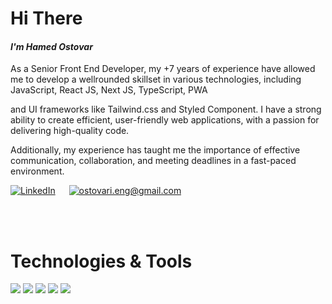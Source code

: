 <!-- ![This is an image](https://raw.githubusercontent.com/aprin1991/aprin1991/79fd2ea520682144fc0b02ced50f76c52047902f/img/header-banner--optimized.svg) -->

 # Hi There <!--<img src="https://raw.githubusercontent.com/MartinHeinz/MartinHeinz/master/wave.gif" width="20px"> -->

#### **_I'm Hamed Ostovar_**
As a Senior Front End Developer, my +7 years of experience have allowed me to develop a wellrounded skillset in various technologies, including JavaScript, React JS, Next JS, TypeScript, PWA

and UI frameworks like Tailwind.css and Styled Component. I have a strong ability to create efficient, user-friendly web applications, with a passion for delivering high-quality code.

Additionally, my experience has taught me the importance of effective communication, collaboration, and meeting deadlines in a fast-paced environment.


[![LinkedIn](https://img.shields.io/badge/Linkedin-0072b1?style=for-the-badge&logo=Linkedin&logoColor=white)](https://www.linkedin.com/in/hamed-ostovar/) &emsp;
[![ostovari.eng@gmail.com](https://img.shields.io/badge/Gmail-ff3f00?style=for-the-badge&logo=Gmail&logoColor=white)](mailto:ostovari.eng@gmail.com)
<!-- [![Github](https://img.shields.io/badge/GitHub-000000?style=for-the-badge&logo=GitHub&logoColor=white)](https://github.com/aprin1991/) -->


<br/><br/>
# Technologies & Tools 

![](https://img.shields.io/badge/-Javascript-61DAFB?logo=javascript&logoColor=black&style=flat-square&color=f7df1e)
![](https://img.shields.io/badge/-React-61DAFB?logo=react&logoColor=007acc&style=flat-square&color=61DBFB)
![](https://img.shields.io/badge/-TypeScript-61DAFB?logo=typescript&logoColor=white&style=flat-square&color=007acc)
![](https://img.shields.io/badge/-NextJS-61DAFB?logo=react&logoColor=007acc&style=flat-square&color=61DBFB)
![](https://img.shields.io/badge/-Redux-61DAFB?logo=react&logoColor=007acc&style=flat-square&color=61DBFB)

<!--
**aprin1991/aprin1991** is a ✨ _special_ ✨ repository because its `README.md` (this file) appears on your GitHub profile.

Here are some ideas to get you started:

- 🔭 I’m currently working on ...
- 🌱 I’m currently learning ...
- 👯 I’m looking to collaborate on ...
- 🤔 I’m looking for help with ...
- 💬 Ask me about ...
- 📫 How to reach me: ...
- 😄 Pronouns: ...
- ⚡ Fun fact: ...
-->

